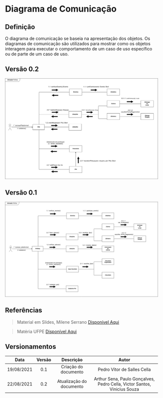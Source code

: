 # Diagrama de Comunicação

## Definição
O diagrama de comunicação se baseia na apresentação dos objetos. Os diagramas de comunicação são utilizados para mostrar como os objetos interagem para executar o comportamento de um caso de uso específico ou de parte de um caso de uso.
## Versão 0.2
<img src="../../../images/diag_comunicacao_v0.2.jpg">

## Versão 0.1
<img src="../../../images/diag_comunicacao.jpg">

## Referências

> Material em Slides, Milene Serrano <a target="_blank" href="https://aprender3.unb.br/pluginfile.php/897132/mod_label/intro/Arquitetura%20e%20Desenho%20de%20Software%20-%20Aula%20Modelagem%20UML%20Est%C3%A1tica%20-%20Profa.%20Milene.pdf">Disponível Aqui</a>

> Matéria UFPE <a target="_blank" href="https://www.cin.ufpe.br/~gta/rup-vc/core.base_rup/guidances/guidelines/communication_diagram_FFFEA1B5.html">Disponível Aqui</a>



## Versionamentos

|Data|Versão|Descrição|Autor|
|:--------:|:---:|:-------------------: |:-----------:|
|19/08/2021| 0.1 | Criação do documento | Pedro Vítor de Salles Cella |
|22/08/2021| 0.2 | Atualização do documento | Arthur Sena, Paulo Gonçalves, Pedro Cella, Victor Santos, Vinicius Souza |  